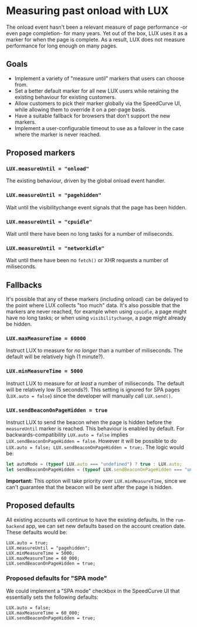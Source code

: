 # Measuring past onload with LUX

The onload event hasn't been a relevant measure of page performance -or even page completion- for many years. Yet out of the box, LUX uses it as a marker for when the page is complete. As a result, LUX does not measure performance for long enough on many pages.

## Goals

- Implement a variety of "measure until" markers that users can choose from.
- Set a better default marker for all new LUX users while retaining the existing behaviour for existing customers.
- Allow customers to pick their marker globally via the SpeedCurve UI, while allowing them to override it on a per-page basis.
- Have a suitable fallback for browsers that don't support the new markers.
- Implement a user-configurable timeout to use as a failover in the case where the marker is never reached.

## Proposed markers

### `LUX.measureUntil = "onload"`

The existing behaviour, driven by the global onload event handler.

### `LUX.measureUntil = "pagehidden"`

Wait until the visibilitychange event signals that the page has been hidden.

### `LUX.measureUntil = "cpuidle"`

Wait until there have been no long tasks for a number of miliseconds.

### `LUX.measureUntil = "networkidle"`

Wait until there have been no `fetch()` or XHR requests a number of miliseconds.

## Fallbacks

It's possible that any of these markers (including onload) can be delayed to the point where LUX collects "too much" data. It's also possible that the markers are never reached, for example when using `cpuidle`, a page might have no long tasks; or when using `visibilitychange`, a page might already be hidden.

### `LUX.maxMeasureTime = 60000`

Instruct LUX to measure for _no longer_ than a number of miliseconds. The default will be relatively high (1 minute?).

### `LUX.minMeasureTime = 5000`

Instruct LUX to measure for _at least_ a number of miliseconds. The default will be relatively low (5 seconds?). This setting is ignored for SPA pages (`LUX.auto = false`) since the developer will manually call `LUX.send()`.

### `LUX.sendBeaconOnPageHidden = true`

Instruct LUX to send the beacon when the page is hidden before the `measureUntil` marker is reached. This behaviour is enabled by default. For backwards-compatibility `LUX.auto = false` implies `LUX.sendBeaconOnPageHidden = false`. However it will be possible to do `LUX.auto = false; LUX.sendBeaconOnPageHidden = true;`. The logic would be:

```js
let autoMode = (typeof LUX.auto === "undefined") ? true : LUX.auto;
let sendBeaconOnPageHidden = (typeof LUX.sendBeaconOnPageHidden === "undefined") ? autoMode : LUX.sendBeaconOnPageHidden;
```

**Important:** This option will take priority over `LUX.minMeasureTime`, since we can't guarantee that the beacon will be sent after the page is hidden.

## Proposed defaults

All existing accounts will continue to have the existing defaults. In the `rum-backend` app, we can set new defaults based on the account creation date. These defaults would be:

```
LUX.auto = true;
LUX.measureUntil = "pagehidden";
LUX.minMeasureTime = 5000;
LUX.maxMeasureTime = 60_000;
LUX.sendBeaconOnPageHidden = true;
```

### Proposed defaults for "SPA mode"

We could implement a "SPA mode" checkbox in the SpeedCurve UI that essentially sets the following defaults:

```
LUX.auto = false;
LUX.maxMeasureTime = 60_000;
LUX.sendBeaconOnPageHidden = true;
```

